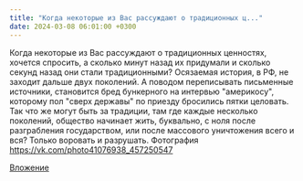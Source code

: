 ```yaml
---
title: "Когда некоторые из Вас рассуждают о традиционных ц..."
date: 2024-03-08 06:01:00 +0300
---
```


Когда некоторые из Вас рассуждают о традиционных ценностях, хочется спросить, а сколько минут назад их придумали и сколько секунд назад они стали традиционными?
Осязаемая история, в РФ, не заходит дальше двух поколений. А поводом переписывать письменные источники, становится бред бункерного на интервью "америкосу", которому пол "сверх державы" по приезду бросились пятки целовать.
Так что же могут быть за традиции, там где каждые несколько поколений, общество начинает жить, буквально, с ноля после разграбления государством, или после массового уничтожения всего и вся?
Только воровать и разрушать.
Фотография
https://vk.com/photo41076938_457250547

[Вложение](https://vk.com/photo41076938_457250547)
